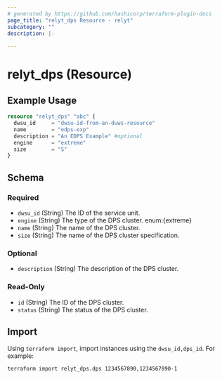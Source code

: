 ```yaml
---
# generated by https://github.com/hashicorp/terraform-plugin-docs
page_title: "relyt_dps Resource - relyt"
subcategory: ""
description: |-
  
---
```


# relyt_dps (Resource)



## Example Usage

```terraform
resource "relyt_dps" "abc" {
  dwsu_id     = "dwsu-id-from-an-duws-resource"
  name        = "edps-exp"
  description = "An EDPS Example" #optional
  engine      = "extreme"
  size        = "S"
}
```

<!-- schema generated by tfplugindocs -->
## Schema

### Required

- `dwsu_id` (String) The ID of the service unit.
- `engine` (String) The type of the DPS cluster. enum:{extreme}
- `name` (String) The name of the DPS cluster.
- `size` (String) The name of the DPS cluster specification.

### Optional

- `description` (String) The description of the DPS cluster.

### Read-Only

- `id` (String) The ID of the DPS cluster.
- `status` (String) The status of the DPS cluster.


## Import

Using `terraform import`, import instances using the `dwsu_id,dps_id`. For example:
```
terraform import relyt_dps.dps 1234567890,1234567890-1
```

